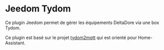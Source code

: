 # Jeedom Tydom

Ce plugin Jeedom permet de gèrer les équipements DeltaDore via une box Tydom.

Ce plugin est basé sur le projet [tydom2mqtt](https://github.com/fmartinou/tydom2mqtt) qui est orienté pour Home-Assistant.
